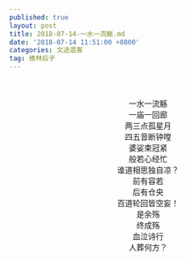 ```yaml
---
published: true
layout: post
title: 2018-07-14-一水一流觞.md
date: '2018-07-14 11:51:00 +0800'
categories: 文途遗客
tag: 樵林后子
---
```

<br>
<br>
<div style="text-align:center;">
 一水一流觞
<br>  
 一庙一回廊
 <br>
 两三点孤星月
 <br>
 四五音断钟嘡
 <br>
 婆娑束冠紧
 <br>
 般若心经忙
 <br>
 谁道相思独自凉？
 <br>
 前有容若
 <br>
 后有仓央
 <br>
 百道轮回皆空妄！
 <br>
 是余殇
 <br>
 终成殇
 <br>
 血泣诗行
 <br>
 人葬何方？
 </div>
